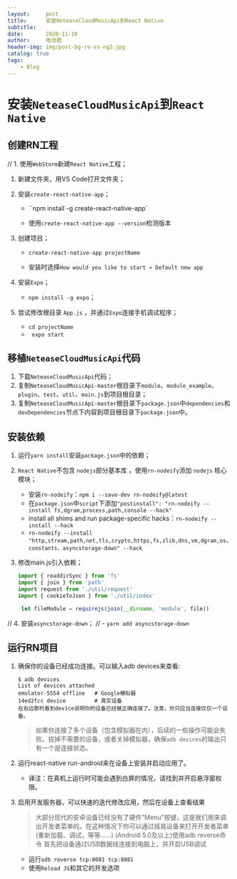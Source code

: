 ```yaml
---
layout:     post
title:      安装NeteaseCloudMusicApi到React Native
subtitle:   
date:       2020-11-10
author:     电池君
header-img: img/post-bg-re-vs-ng2.jpg
catalog: true
tags:
    - Blog
---
```


# 安装`NeteaseCloudMusicApi`到`React Native`

## 创建RN工程

// 1. 使用`WebStorm`新建`React Native`工程；

1. 新建文件夹，用VS Code打开文件夹；

2. 安装`create-react-native-app`；

   - ``npm install -g create-react-native-app`

   - 使用`create-react-native-app --version`检测版本

3. 创建项目；

   - `create-react-native-app projectName`

   - 安装时选择`How would you like to start » Default new app`

4. 安装`Expo`；

   - `npm install -g expo`；

5. 尝试修改根目录 `App.js` ，并通过`Expo`连接手机调试程序；

   - `cd projectName`
   - ` expo start`

## 移植`NeteaseCloudMusicApi`代码

1. 下载`NeteaseCloudMusicApi`代码；
2. 复制`NeteaseCloudMusicApi-master`根目录下`module`、`module_example`、`plugin`、`test`、`util`、`main.js`到项目根目录；
3. 复制`NeteaseCloudMusicApi-master`根目录下`package.json`中`dependencies`和`devDependencies`节点下内容到项目根目录下`package.json`中。

## 安装依赖

1. 运行`yarn install`安装`package.json`中的依赖；
2. `React Native`不包含 `nodejs`部分基本库 ，使用`rn-nodeify`添加 `nodejs` 核心模块；
   - 安装`rn-nodeify`：`npm i --save-dev rn-nodeify@latest`
   - 在`package.json`中`script`下添加`"postinstall": "rn-nodeify --install fs,dgram,process,path,console --hack"`
   - install all shims and run package-specific hacks：`rn-nodeify --install --hack`
   - `rn-nodeify --install "http,stream,path,net,tls,crypto,https,fs,zlib,dns,vm,dgram,os，constants，asyncstorage-down" --hack`
3. 修改main.js引入依赖；
   ```js
   import { readdirSync } from 'fs'
   import { join } from 'path'
   import request from './util/request'
   import { cookieToJson } from './util/index'
   ```
   
   ```js
    let fileModule = requirejs(join(__dirname, 'module', file))
   ```
   
// 4. 安装`asyncstorage-down`；
//   - `yarn add asyncstorage-down`
 
## 运行RN项目

1. 确保你的设备已经成功连接。可以输入adb devices来查看:
   ```
   $ adb devices
   List of devices attached
   emulator-5554 offline   # Google模拟器
   14ed2fcc device         # 真实设备
   在右边那列看到device说明你的设备已经被正确连接了。注意，你只应当连接仅仅一个设备。
   ```
   > 如果你连接了多个设备（包含模拟器在内），后续的一些操作可能会失败。拔掉不需要的设备，或者关掉模拟器，确保`adb devices`的输出只有一个是连接状态。

2. 运行react-native run-android来在设备上安装并启动应用了。
   - 译注：在真机上运行时可能会遇到白屏的情况，请找到并开启悬浮窗权限。

3. 启用开发服务器，可以快速的迭代修改应用，然后在设备上查看结果
   > 大部分现代的安卓设备已经没有了硬件"Menu"按键，这是我们用来调出开发者菜单的。在这种情况下你可以通过摇晃设备来打开开发者菜单(重新加载、调试，等等……)
   > (Android 5.0及以上)使用adb reverse命令
   > 首先把设备通过USB数据线连接到电脑上，并开启USB调试
   - 运行`adb reverse tcp:8081 tcp:8081`
   - 使用`Reload JS`和其它的开发选项
